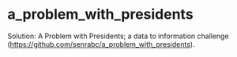 # a_problem_with_presidents
Solution: A Problem with Presidents; a data to information challenge (https://github.com/senrabc/a_problem_with_presidents).
